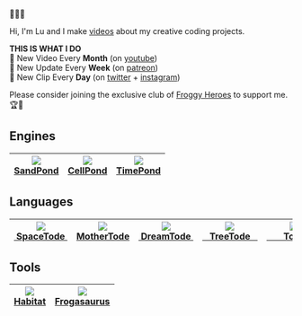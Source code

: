 🌱🐸🌱

Hi, I'm Lu and I make <a href="https://www.youtube.com/c/TodePond">videos</a> about my creative coding projects.<br>

**THIS IS WHAT I DO**<br>
🐸 New Video Every **Month** (on <a href="https://www.youtube.com/c/TodePond">youtube</a>)<br>
🐸 New Update Every **Week** (on <a href="https://patreon.com/todepond">patreon</a>)<br>
🐸 New Clip Every **Day** (on <a href="https://twitter.com/todepond">twitter</a> + <a href="https://instagram.com/todepond">instagram</a>)<br>

Please consider joining the exclusive club of <a href="https://patreon.com/todepond">Froggy Heroes</a> to support me. 🏆🐸

## Engines
| <a href="https://github.com/l2wilson94/sandpond"><img src="http://todepond.com/IMG/SandPond@0.25x.png?"><br>SandPond</a> | <a href="https://github.com/TodePond/CellPond"><img src="https://user-images.githubusercontent.com/15892272/164454144-25d4aa67-4942-463e-b4fe-edbd3b17adc1.png"><br>CellPond</a> | <a href="https://github.com/l2wilson94/timepond"><img src="http://todepond.com/IMG/TimePond@0.25x.png"><br>TimePond</a> |
|:-----------------------------------------------------------------------:|---|---|

## Languages
| <a href="https://github.com/l2wilson94/spacetode"><img src="http://todepond.com/IMG/SpaceTode@0.25x.png"><br>&nbsp;SpaceTode&nbsp;</a> | <a href="https://github.com/l2wilson94/mothertode"><img src="http://todepond.com/IMG/MotherTode@0.25x.png"><br>MotherTode</a> | <a href="https://l2wilson94.gitbook.io/dreamtode"><img src="http://todepond.com/IMG/DreamTode@0.25x.png"><br>&nbsp;DreamTode&nbsp;</a> | <a href="https://github.com/l2wilson94/treetode"><img src="http://todepond.com/IMG/TreeTode@0.25x.png"><br>&nbsp;&nbsp;&nbsp;TreeTode&nbsp;&nbsp;&nbsp;</a> | <a href="https://l2wilson94.gitbook.io/tode"><img src="http://todepond.com/IMG/Template@0.25x.png"><br>&nbsp;&nbsp;&nbsp;&nbsp;&nbsp;&nbsp;&nbsp;Tode&nbsp;&nbsp;&nbsp;&nbsp;&nbsp;&nbsp;&nbsp;</a> |
|:-----------------------------------------------------------------------:|----------------|---------------|-------|----|

## Tools
| <a href="https://github.com/l2wilson94/habitat"><img src="http://todepond.com/IMG/Habitat@0.25x.png"><br>Habitat</a> | <a href="https://github.com/l2wilson94/Frogasaurus"><img src="http://todepond.com/IMG/Frogasaurus@0.25x.png"><br>Frogasaurus</a> |
|:-----------------------------------------------------------------------:|----------------|
